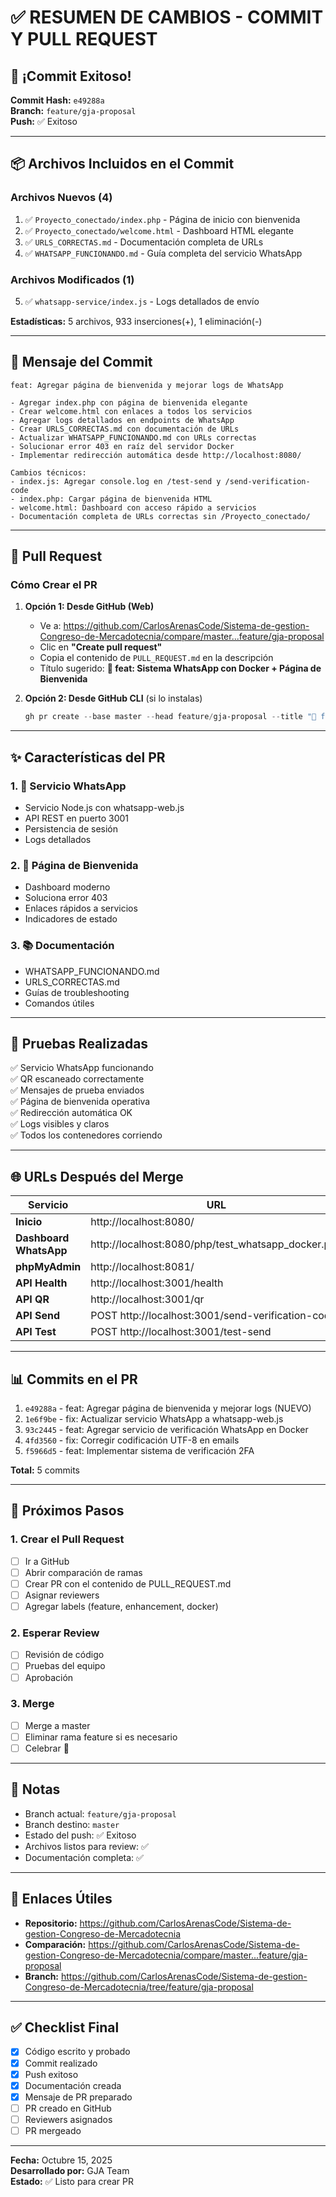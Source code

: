 # ✅ RESUMEN DE CAMBIOS - COMMIT Y PULL REQUEST

## 🎉 ¡Commit Exitoso!

**Commit Hash:** `e49288a`  
**Branch:** `feature/gja-proposal`  
**Push:** ✅ Exitoso  

---

## 📦 Archivos Incluidos en el Commit

### Archivos Nuevos (4)
1. ✅ `Proyecto_conectado/index.php` - Página de inicio con bienvenida
2. ✅ `Proyecto_conectado/welcome.html` - Dashboard HTML elegante
3. ✅ `URLS_CORRECTAS.md` - Documentación completa de URLs
4. ✅ `WHATSAPP_FUNCIONANDO.md` - Guía completa del servicio WhatsApp

### Archivos Modificados (1)
5. ✅ `whatsapp-service/index.js` - Logs detallados de envío

**Estadísticas:** 5 archivos, 933 inserciones(+), 1 eliminación(-)

---

## 📝 Mensaje del Commit

```
feat: Agregar página de bienvenida y mejorar logs de WhatsApp

- Agregar index.php con página de bienvenida elegante
- Crear welcome.html con enlaces a todos los servicios
- Agregar logs detallados en endpoints de WhatsApp
- Crear URLS_CORRECTAS.md con documentación de URLs
- Actualizar WHATSAPP_FUNCIONANDO.md con URLs correctas
- Solucionar error 403 en raíz del servidor Docker
- Implementar redirección automática desde http://localhost:8080/

Cambios técnicos:
- index.js: Agregar console.log en /test-send y /send-verification-code
- index.php: Cargar página de bienvenida HTML
- welcome.html: Dashboard con acceso rápido a servicios
- Documentación completa de URLs correctas sin /Proyecto_conectado/
```

---

## 🔗 Pull Request

### Cómo Crear el PR

1. **Opción 1: Desde GitHub (Web)**
   - Ve a: https://github.com/CarlosArenasCode/Sistema-de-gestion-Congreso-de-Mercadotecnia/compare/master...feature/gja-proposal
   - Clic en **"Create pull request"**
   - Copia el contenido de `PULL_REQUEST.md` en la descripción
   - Título sugerido: **🎉 feat: Sistema WhatsApp con Docker + Página de Bienvenida**

2. **Opción 2: Desde GitHub CLI** (si lo instalas)
   ```powershell
   gh pr create --base master --head feature/gja-proposal --title "🎉 feat: Sistema WhatsApp con Docker + Página de Bienvenida" --body-file PULL_REQUEST.md
   ```

---

## ✨ Características del PR

### 1. 📱 Servicio WhatsApp
- Servicio Node.js con whatsapp-web.js
- API REST en puerto 3001
- Persistencia de sesión
- Logs detallados

### 2. 🎨 Página de Bienvenida
- Dashboard moderno
- Soluciona error 403
- Enlaces rápidos a servicios
- Indicadores de estado

### 3. 📚 Documentación
- WHATSAPP_FUNCIONANDO.md
- URLS_CORRECTAS.md
- Guías de troubleshooting
- Comandos útiles

---

## 🧪 Pruebas Realizadas

✅ Servicio WhatsApp funcionando  
✅ QR escaneado correctamente  
✅ Mensajes de prueba enviados  
✅ Página de bienvenida operativa  
✅ Redirección automática OK  
✅ Logs visibles y claros  
✅ Todos los contenedores corriendo  

---

## 🌐 URLs Después del Merge

| Servicio | URL |
|----------|-----|
| **Inicio** | http://localhost:8080/ |
| **Dashboard WhatsApp** | http://localhost:8080/php/test_whatsapp_docker.php |
| **phpMyAdmin** | http://localhost:8081/ |
| **API Health** | http://localhost:3001/health |
| **API QR** | http://localhost:3001/qr |
| **API Send** | POST http://localhost:3001/send-verification-code |
| **API Test** | POST http://localhost:3001/test-send |

---

## 📊 Commits en el PR

1. `e49288a` - feat: Agregar página de bienvenida y mejorar logs (NUEVO)
2. `1e6f9be` - fix: Actualizar servicio WhatsApp a whatsapp-web.js
3. `93c2445` - feat: Agregar servicio de verificación WhatsApp en Docker
4. `4fd3560` - fix: Corregir codificación UTF-8 en emails
5. `f5966d5` - feat: Implementar sistema de verificación 2FA

**Total:** 5 commits

---

## 🎯 Próximos Pasos

### 1. Crear el Pull Request
- [ ] Ir a GitHub
- [ ] Abrir comparación de ramas
- [ ] Crear PR con el contenido de PULL_REQUEST.md
- [ ] Asignar reviewers
- [ ] Agregar labels (feature, enhancement, docker)

### 2. Esperar Review
- [ ] Revisión de código
- [ ] Pruebas del equipo
- [ ] Aprobación

### 3. Merge
- [ ] Merge a master
- [ ] Eliminar rama feature si es necesario
- [ ] Celebrar 🎉

---

## 📝 Notas

- Branch actual: `feature/gja-proposal`
- Branch destino: `master`
- Estado del push: ✅ Exitoso
- Archivos listos para review: ✅
- Documentación completa: ✅

---

## 🔗 Enlaces Útiles

- **Repositorio:** https://github.com/CarlosArenasCode/Sistema-de-gestion-Congreso-de-Mercadotecnia
- **Comparación:** https://github.com/CarlosArenasCode/Sistema-de-gestion-Congreso-de-Mercadotecnia/compare/master...feature/gja-proposal
- **Branch:** https://github.com/CarlosArenasCode/Sistema-de-gestion-Congreso-de-Mercadotecnia/tree/feature/gja-proposal

---

## ✅ Checklist Final

- [x] Código escrito y probado
- [x] Commit realizado
- [x] Push exitoso
- [x] Documentación creada
- [x] Mensaje de PR preparado
- [ ] PR creado en GitHub
- [ ] Reviewers asignados
- [ ] PR mergeado

---

**Fecha:** Octubre 15, 2025  
**Desarrollado por:** GJA Team  
**Estado:** ✅ Listo para crear PR  
